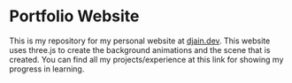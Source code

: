 # Portfolio Website
This is my repository for my personal website at [djain.dev](http://djain.dev/). This website uses three.js to create the background animations and the scene that is created. You can find all my projects/experience at this link for showing my progress in learning.